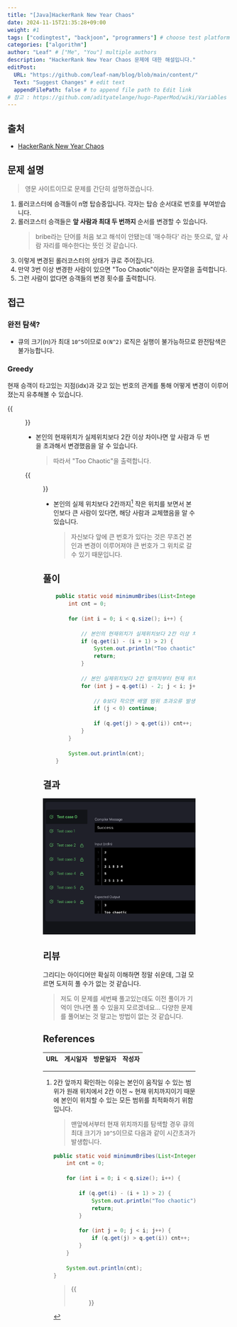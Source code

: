 ```yaml
---
title: "[Java]HackerRank New Year Chaos"
date: 2024-11-15T21:35:28+09:00
weight: #1
tags: ["codingtest", "backjoon", "programmers"] # choose test platform
categories: ["algorithm"]
author: "Leaf" # ["Me", "You"] multiple authors
description: "HackerRank New Year Chaos 문제에 대한 해설입니다."
editPost:
  URL: "https://github.com/leaf-nam/blog/blob/main/content/"
  Text: "Suggest Changes" # edit text
  appendFilePath: false # to append file path to Edit link
# 참고 : https://github.com/adityatelange/hugo-PaperMod/wiki/Variables
---
```


## 출처

- [HackerRank New Year Chaos](https://www.hackerrank.com/challenges/one-week-preparation-kit-new-year-chaos/problem)

## 문제 설명

> 영문 사이트이므로 문제를 간단히 설명하겠습니다.

1. 롤러코스터에 승객들이 n명 탑승중입니다. 각자는 탑승 순서대로 번호를 부여받습니다.
2. 롤러코스터 승객들은 **앞 사람과 최대 두 번까지** 순서를 변경할 수 있습니다.
   > bribe라는 단어를 처음 보고 해석이 안됐는데 '매수하다' 라는 뜻으로, 앞 사람 자리를 매수한다는 뜻인 것 같습니다.
3. 이렇게 변경된 롤러코스터의 상태가 큐로 주어집니다.
4. 만약 3번 이상 변경한 사람이 있으면 "Too Chaotic"이라는 문자열을 출력합니다.
5. 그런 사람이 없다면 승객들의 변경 횟수를 출력합니다.

## 접근

### 완전 탐색?

- 큐의 크기(n)가 최대 `10^5`이므로 `O(N^2)` 로직은 실행이 불가능하므로 완전탐색은 불가능합니다.

### Greedy

현재 승객이 타고있는 지점(idx)과 갖고 있는 번호의 관계를 통해 어떻게 변경이 이루어졌는지 유추해볼 수 있습니다.

{{<figure src="solve1.png" caption="앞 사람과는 두 번 까지만 자리를 변경할 수 있습니다.">}}

- 본인의 현재위치가 실제위치보다 2칸 이상 차이나면 앞 사람과 두 번을 초과해서 변경했음을 알 수 있습니다.
  > 따라서 "Too Chaotic"을 출력합니다.

{{<figure src="solve2.png" caption="본인의 원래 위치보다 2칸 앞에서 현재 위치까지 확인합니다.">}}

- 본인의 실제 위치보다 2칸까지[^1] 작은 위치를 보면서 본인보다 큰 사람이 있다면, 해당 사람과 교체했음을 알 수 있습니다.
  > 자신보다 앞에 큰 번호가 있다는 것은 무조건 본인과 변경이 이루어져야 큰 번호가 그 위치로 갈 수 있기 때문입니다.

## 풀이

```java
    public static void minimumBribes(List<Integer> q) {
        int cnt = 0;

        for (int i = 0; i < q.size(); i++) {

            // 본인의 현재위치가 실제위치보다 2칸 이상 차이나면 2번을 초과하여 변경
            if (q.get(i) - (i + 1) > 2) {
                System.out.println("Too chaotic");
                return;
            }

            // 본인 실제위치보다 2칸 앞까지부터 현재 위치까지 중 본인보다 큰 숫자의 개수 세기
            for (int j = q.get(i) - 2; j < i; j++) {

                // 0보다 작으면 배열 범위 초과오류 발생
                if (j < 0) continue;

                if (q.get(j) > q.get(i)) cnt++;
            }
        }

        System.out.println(cnt);
    }
```

## 결과

![result](result1.png)

## 리뷰

그리디는 아이디어만 확실히 이해하면 정말 쉬운데, 그걸 모르면 도저히 풀 수가 없는 것 같습니다.

> 저도 이 문제를 세번째 풀고있는데도 이전 풀이가 기억이 안나면 풀 수 있을지 모르겠네요... 다양한 문제를 풀어보는 것 말고는 방법이 없는 것 같습니다.

## References

| URL | 게시일자 | 방문일자 | 작성자 |
| :-- | :------- | :------- | :----- |

[^1]:
    2칸 앞까지 확인하는 이유는 본인이 움직일 수 있는 범위가 원래 위치에서 2칸 이전 ~ 현재 위치까지이기 때문에 본인이 위치할 수 있는 모든 범위를 최적화하기 위함입니다.

    > 맨앞에서부터 현재 위치까지를 탐색할 경우 큐의 최대 크기가 `10^5`이므로 다음과 같이 시간초과가 발생합니다.

    ```java
    public static void minimumBribes(List<Integer> q) {
        int cnt = 0;

        for (int i = 0; i < q.size(); i++) {

            if (q.get(i) - (i + 1) > 2) {
                System.out.println("Too chaotic");
                return;
            }

            for (int j = 0; j < i; j++) {
                if (q.get(j) > q.get(i)) cnt++;
            }
        }

        System.out.println(cnt);
    }
    ```

    > {{<figure src="result2.png" caption="맨앞에서부터 탐색 시 시간초과">}}
